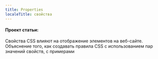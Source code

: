 ```yaml
---
title: Properties
localeTitle: свойства
---
```

#### Проект статьи:

Свойства CSS влияют на отображение элементов на веб-сайте. Объяснение того, как создавать правила CSS с использованием пар значений свойств, с примерами